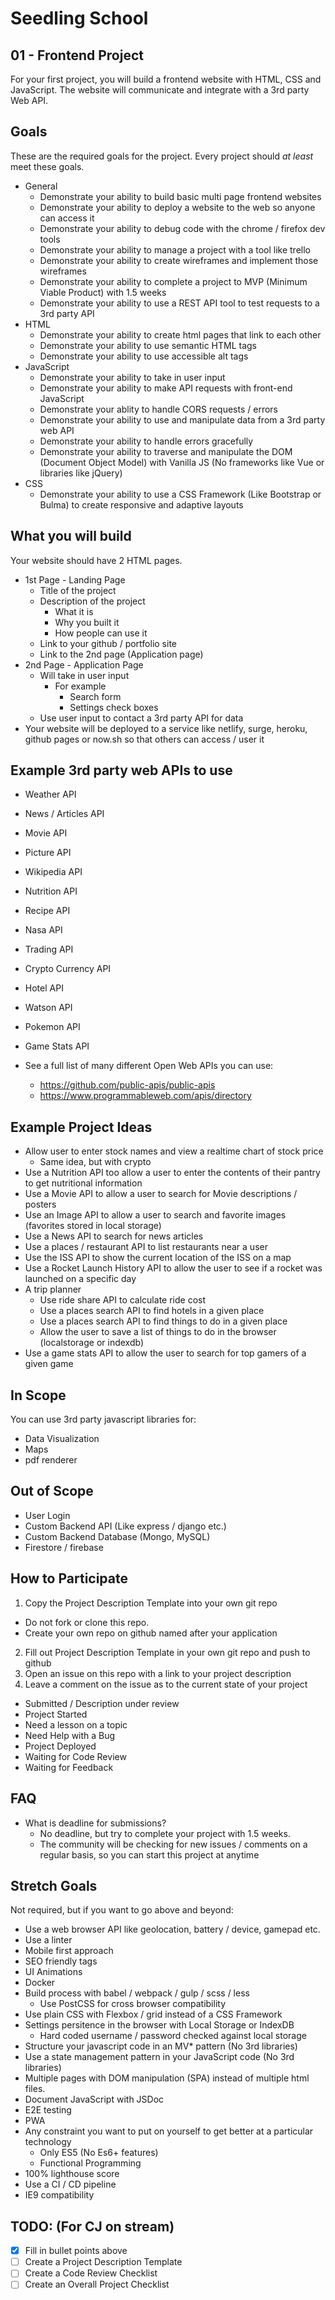 # Seedling School

## 01 - Frontend Project

For your first project, you will build a frontend website with HTML, CSS and JavaScript. The website will communicate and integrate with a 3rd party Web API.

## Goals

These are the required goals for the project. Every project should _at least_ meet these goals.

* General
  * Demonstrate your ability to build basic multi page frontend websites
  * Demonstrate your ability to deploy a website to the web so anyone can access it
  * Demonstrate your ability to debug code with the chrome / firefox dev tools
  * Demonstrate your ability to manage a project with a tool like trello
  * Demonstrate your ability to create wireframes and implement those wireframes
  * Demonstrate your ability to complete a project to MVP (Minimum Viable Product) with 1.5 weeks
  * Demonstrate your ability to use a REST API tool to test requests to a 3rd party API
* HTML
  * Demonstrate your ability to create html pages that link to each other
  * Demonstrate your ability to use semantic HTML tags
  * Demonstrate your ability to use accessible alt tags
* JavaScript
  * Demonstrate your ability to take in user input
  * Demonstrate your ability to make API requests with front-end JavaScript
  * Demonstrate your ablity to handle CORS requests / errors
  * Demonstrate your ability to use and manipulate data from a 3rd party web API
  * Demonstrate your ability to handle errors gracefully
  * Demonstrate your ability to traverse and manipulate the DOM (Document Object Model) with Vanilla JS (No frameworks like Vue or libraries like jQuery)
* CSS
  * Demonstrate your ability to use a CSS Framework (Like Bootstrap or Bulma) to create responsive and adaptive layouts

## What you will build

Your website should have 2 HTML pages.

* 1st Page - Landing Page
  * Title of the project
  * Description of the project
    * What it is
    * Why you built it
    * How people can use it
  * Link to your github / portfolio site
  * Link to the 2nd page (Application page)
* 2nd Page - Application Page
  * Will take in user input
    * For example
      * Search form
      * Settings check boxes
  * Use user input to contact a 3rd party API for data
* Your website will be deployed to a service like netlify, surge, heroku, github pages or now.sh so that others can access / user it

## Example 3rd party web APIs to use

* Weather API
* News / Articles API 
* Movie API
* Picture API
* Wikipedia API
* Nutrition API
* Recipe API
* Nasa API
* Trading API
* Crypto Currency API
* Hotel API
* Watson API
* Pokemon API
* Game Stats API

* See a full list of many different Open Web APIs you can use:
  * https://github.com/public-apis/public-apis
  * https://www.programmableweb.com/apis/directory

## Example Project Ideas

* Allow user to enter stock names and view a realtime chart of stock price
  * Same idea, but with crypto
* Use a Nutrition API too allow a user to enter the contents of their pantry to get nutritional information
* Use a Movie API to allow a user to search for Movie descriptions / posters
* Use an Image API to allow a user to search and favorite images (favorites stored in local storage)
* Use a News API to search for news articles
* Use a places / restaurant API to list restaurants near a user
* Use the ISS API to show the current location of the ISS on a map
* Use a Rocket Launch History API to allow the user to see if a rocket was launched on a specific day
* A trip planner
  * Use ride share API to calculate ride cost
  * Use a places search API to find hotels in a given place
  * Use a places search API to find things to do in a given place
  * Allow the user to save a list of things to do in the browser (localstorage or indexdb) 
* Use a game stats API to allow the user to search for top gamers of a given game

## In Scope

You can use 3rd party javascript libraries for:
* Data Visualization
* Maps
* pdf renderer

## Out of Scope

* User Login
* Custom Backend API (Like express / django etc.)
* Custom Backend Database (Mongo, MySQL)
* Firestore / firebase

## How to Participate

1. Copy the Project Description Template into your own git repo
  * Do not fork or clone this repo.
  * Create your own repo on github named after your application
2. Fill out Project Description Template in your own git repo and push to github
3. Open an issue on this repo with a link to your project description
4. Leave a comment on the issue as to the current state of your project
  * Submitted / Description under review
  * Project Started
  * Need a lesson on a topic
  * Need Help with a Bug
  * Project Deployed
  * Waiting for Code Review
  * Waiting for Feedback

## FAQ

* What is deadline for submissions?
  * No deadline, but try to complete your project with 1.5 weeks.
  * The community will be checking for new issues / comments on a regular basis, so you can start this project at anytime

## Stretch Goals

Not required, but if you want to go above and beyond:

* Use a web browser API like geolocation, battery / device, gamepad etc.
* Use a linter
* Mobile first approach
* SEO friendly tags
* UI Animations
* Docker
* Build process with babel / webpack / gulp / scss / less
  * Use PostCSS for cross browser compatibility
* Use plain CSS with Flexbox / grid instead of a CSS Framework
* Settings persitence in the browser with Local Storage or IndexDB
  * Hard coded username / password checked against local storage
* Structure your javascript code in an MV* pattern (No 3rd libraries)
* Use a state management pattern in your JavaScript code (No 3rd libraries)
* Multiple pages with DOM manipulation (SPA) instead of multiple html files.
* Document JavaScript with JSDoc
* E2E testing
* PWA
* Any constraint you want to put on yourself to get better at a particular technology
  * Only ES5 (No Es6+ features)
  * Functional Programming
* 100% lighthouse score
* Use a CI / CD pipeline
* IE9 compatibility

## TODO: (For CJ on stream)

* [x] Fill in bullet points above
* [ ] Create a Project Description Template
* [ ] Create a Code Review Checklist
* [ ] Create an Overall Project Checklist